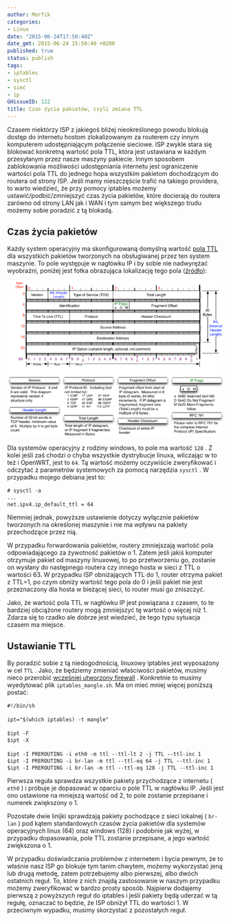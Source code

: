 ```yaml
---
author: Morfik
categories:
- Linux
date: "2015-06-24T17:50:40Z"
date_gmt: 2015-06-24 15:50:40 +0200
published: true
status: publish
tags:
- iptables
- sysctl
- sieć
- ip
GHissueID: 122
title: Czas życia pakietów, czyli zmiana TTL
---
```


Czasem niektórzy ISP z jakiegoś bliżej nieokreślonego powodu blokują dostęp do internetu hostom
zlokalizowanym za routerem czy innym komputerem udostępniającym połączenie sieciowe. ISP zwykle
stara się blokować konkretną wartość pola TTL, która jest ustawiana w każdym przesyłanym przez nasze
maszyny pakiecie. Innym sposobem zablokowania możliwości udostępniania internetu jest ograniczenie
wartości pola TTL do jednego hopa wszystkim pakietom dochodzącym do routera od strony ISP. Jeśli
mamy nieszczęście trafić na takiego providera, to warto wiedzieć, że przy pomocy iptables możemy
ustawić/podbić/zmniejszyć czas życia pakietów, które docierają do routera zarówno od strony LAN jak
i WAN i tym samym bez większego trudu możemy sobie poradzić z tą blokadą.

<!--more-->
## Czas życia pakietów

Każdy system operacyjny ma skonfigurowaną domyślną wartość [pola
TTL](https://pl.wikipedia.org/wiki/Czas_%C5%BCycia_pakietu) dla wszystkich pakietów tworzonych na
obsługiwanej przez ten system maszynie. To pole występuje w nagłówku IP i by sobie nie nadwyrężać
wyobraźni, poniżej jest fotka obrazująca lokalizację tego pola
([źródło](https://nmap.org/book/tcpip-ref.html)):

![ip-header-ttl](/img/2015/06/1.ip-header-ttl.png#huge)

Dla systemów operacyjny z rodziny windows, to pole ma wartość `128` . Z kolei jeśli zaś chodzi o
chyba wszystkie dystrybucje linuxa, wliczając w to też i OpenWRT, jest to `64`. Tą wartość możemy
oczywiście zweryfikować i odczytać z parametrów systemowych za pomocą narzędzia `sysctl` . W
przypadku mojego debiana jest to:

    # sysctl -a
    ...
    net.ipv4.ip_default_ttl = 64

Niemniej jednak, powyższe ustawienie dotyczy wyłącznie pakietów tworzonych na określonej maszynie i
nie ma wpływu na pakiety przechodzące przez nią.

W przypadku forwardowania pakietów, routery zmniejszają wartość pola odpowiadającego za żywotność
pakietów o 1. Zatem jeśli jakiś komputer otrzymuje pakiet od maszyny linuxowej, to po przetworzeniu
go, zostanie on wysłany do następnego routera czy innego hosta w sieci z TTL o wartości 63. W
przypadku ISP obniżających TTL do 1, router otrzyma pakiet z TTL=1, po czym obniży wartość tego pola
do 0 i jeśli pakiet nie jest przeznaczony dla hosta w bieżącej sieci, to router musi go zniszczyć.

Jako, że wartość pola TTL w nagłówku IP jest powiązana z czasem, to te bardziej obciążone routery
mogą zmniejszyć tę wartość o więcej niż 1. Zdarza się to rzadko ale dobrze jest wiedzieć, że tego
typu sytuacja czasem ma miejsce.

## Ustawianie TTL

By poradzić sobie z tą niedogodnością, linuxowy iptables jest wyposażony w cel `TTL` . Jako, że
będziemy zmieniać właściwości pakietów, musimy nieco przerobić [wcześniej utworzony
firewall](/post/firewall-na-linuxowe-maszyny-klienckie/) . Konkretnie to musimy
wyedytować plik `iptables_mangle.sh`. Ma on mieć mniej więcej poniższą postać:

    #!/bin/sh

    ipt="$(which iptables) -t mangle"

    $ipt -F
    $ipt -X

    $ipt -I PREROUTING -i eth0 -m ttl --ttl-lt 2 -j TTL --ttl-inc 1
    $ipt -I PREROUTING -i br-lan -m ttl --ttl-eq 64 -j TTL --ttl-inc 1
    $ipt -I PREROUTING -i br-lan -m ttl --ttl-eq 128 -j TTL --ttl-inc 1

Pierwsza reguła sprawdza wszystkie pakiety przychodzące z internetu ( `eth0` ) i próbuje je
dopasować w oparciu o pole TTL w nagłówku IP. Jeśli jest ono ustawione na mniejszą wartość od 2, to
pole zostanie przepisane i numerek zwiększony o 1.

Pozostałe dwie linijki sprawdzają pakiety pochodzące z sieci lokalnej ( `br-lan` ) pod kątem
standardowych czasów życia pakietów dla systemów operacyjnych linux (64) oraz windows (128) i
podobnie jak wyżej, w przypadku dopasowania, pole TTL zostanie przepisane, a jego wartość zwiększona
o 1.

W przypadku doświadczania problemów z internetem i bycia pewnym, że to właśnie nasz ISP go blokuje
tym tanim chwytem, możemy wykorzystać jeną lub drugą metodę, zatem potrzebujemy albo pierwszej, albo
dwóch ostatnich reguł. To, które z nich znajdą zastosowanie w naszym przypadku możemy zweryfikować w
bardzo prosty sposób. Najpierw dodajemy pierwszą z powyższych reguł do iptables i jeśli pakiety będą
uderzać w tą regułę, oznaczać to będzie, że ISP obniżył TTL do wartości 1. W przeciwnym wypadku,
musimy skorzystać z pozostałych reguł.
